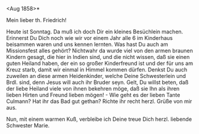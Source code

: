  <Aug 1858>*

Mein lieber th. Friedrich!

Heute ist Sonntag. Da muß ich doch Dir ein kleines Besüchlein machen. Erinnerst Du Dich noch wie wir vor einem Jahr alle 6 im Kinderhaus beisammen waren und uns kennen lernten. Was hast Du auch am Missionsfest alles gehört? Nichtwahr da wurde viel von den armen braunen Kindern gesagt, die hier in Indien sind, und die nicht wissen, daß sie einen guten Heiland haben, der ein so großer Kinderfreund ist und der für uns am Kreuz starb, damit wir einmal in Himmel kommen dürfen. Denkst Du auch zuweilen an diese armen Heidenkinder, welche Deine Schwesterlein und Brdl. sind, denn Jesus will auch ihr Bruder seyn. Gelt, Du willst beten, daß der liebe Heiland viele von ihnen bekehren möge, daß sie Ihn als ihren lieben Hirten und Freund lieben mögen! - Wie geht es der lieben Tante Culmann? Hat ihr das Bad gut gethan? Richte ihr recht herzl. Grüße von mir aus.

Nun, mit einem warmen Kuß, verbleibe ich Deine treue Dich herzl. liebende Schwester
 Marie.

